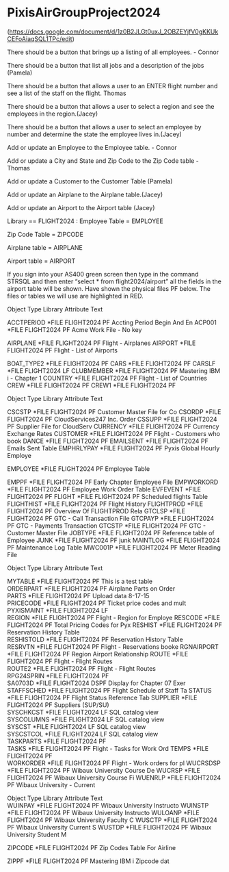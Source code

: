 # PixisAirGroupProject2024

(https://docs.google.com/document/d/1z0B2JLGt0uxJ_2OBZEYjfV0gKKUkCEFoAiaqSQL1TPc/edit)

There should be a button that brings up a listing of all employees. - Connor

There should be a button that list all jobs and a description of the jobs (Pamela)

There should be a button that allows a user to an ENTER flight number and see a list of the staff on the flight. Thomas

There should be a button that allows a user to select a region and see the employees in the region.(Jacey)

There should be a button that allows a user to select an employee by number and determine the state the employee lives in.(Jacey)

Add or update an Employee to the Employee table. - Connor

Add or update a City and State and Zip Code to the Zip Code table - Thomas

Add or update a Customer to the Customer Table (Pamela)

Add or update an Airplane to the Airplane table.(Jacey)

Add or update an Airport to the Airport table (Jacey)

Library == FLIGHT2024 : Employee Table = EMPLOYEE

Zip Code Table = ZIPCODE

Airplane table = AIRPLANE

Airport table = AIRPORT

If you sign into your AS400 green screen then type in the command STRSQL and then enter “select * from flight2024/airport” all the fields in the airport table will be shown. Have shown the physical files PF below. The files or tables we will use are highlighted in RED.

Object Type Library Attribute Text

ACCTPERIOD *FILE FLIGHT2024 PF Accting Period Begin And En ACP001 *FILE FLIGHT2024 PF Acme Work File - No key

AIRPLANE *FILE FLIGHT2024 PF Flight - Airplanes
AIRPORT *FILE FLIGHT2024 PF Flight - List of Airports

BOAT_TYPE2 *FILE FLIGHT2024 PF
CARS *FILE FLIGHT2024 PF
CARSLF *FILE FLIGHT2024 LF
CLUBMEMBER *FILE FLIGHT2024 PF Mastering IBM i - Chapter 1 COUNTRY *FILE FLIGHT2024 PF Flight - List of Countries
CREW *FILE FLIGHT2024 PF
CREW1 *FILE FLIGHT2024 PF

Object Type Library Attribute Text

CSCSTP *FILE FLIGHT2024 PF Customer Master File for Co CSORDP *FILE FLIGHT2024 PF CloudServices247 Inc. Order CSSUPP *FILE FLIGHT2024 PF Supplier File for CloudServ CURRENCY *FILE FLIGHT2024 PF Currency Exchange Rates
CUSTOMER *FILE FLIGHT2024 PF Flight - Customers who book DANCE *FILE FLIGHT2024 PF
EMAILSENT *FILE FLIGHT2024 PF Emails Sent Table
EMPHRLYPAY *FILE FLIGHT2024 PF Pyxis Global Hourly Employe

EMPLOYEE *FILE FLIGHT2024 PF Employee Table

EMPPF *FILE FLIGHT2024 PF Early Chapter Employee File EMPWORKORD *FILE FLIGHT2024 PF Employee Work Order Table
EVFEVENT *FILE FLIGHT2024 PF
FLIGHT *FILE FLIGHT2024 PF Scheduled flights Table
FLIGHTHIST *FILE FLIGHT2024 PF Flight History
FLIGHTPROD *FILE FLIGHT2024 PF Overview Of FLIGHTPROD Rela GTCLSP *FILE FLIGHT2024 PF GTC - Call Transaction File GTCPAYP *FILE FLIGHT2024 PF GTC - Payments Transaction
GTCSTP *FILE FLIGHT2024 PF GTC - Customer Master File
JOBTYPE *FILE FLIGHT2024 PF Reference table of Employee JUNK *FILE FLIGHT2024 PF junk
MAINTLOG *FILE FLIGHT2024 PF Maintenance Log Table
MWC001P *FILE FLIGHT2024 PF Meter Reading File

 Object           Type           Library          Attribute      Text 
                   
 MYTABLE      *FILE      FLIGHT2024    PF          This is a test table        
 ORDERPART *FILE     FLIGHT2024    PF          Airplane Parts on Order     
 PARTS            *FILE     FLIGHT2024    PF          Upload data 8-17-15         
 PRICECODE  *FILE     FLIGHT2024    PF          Ticket price codes and mult 
 PYXISMAINT  *FILE     FLIGHT2024    LF                                      
 REGION          *FILE     FLIGHT2024    PF          Flight - Region for Employe 
 RESCODE       *FILE    FLIGHT2024    PF          Total Pricing Codes for Pyx 
 RESHIST         *FILE    FLIGHT2024    PF          Reservation History Table   
 RESHISTOLD  *FILE    FLIGHT2024    PF          Reservation History Table   
 RESRVTN         *FILE   FLIGHT2024    PF          Flight - Reservations booke 
 RGNAIRPORT  *FILE    FLIGHT2024    PF          Region Airport Relationship 
 ROUTE             *FILE    FLIGHT2024    PF          Flight - Flight Routes      
 ROUTE2           *FILE    FLIGHT2024    PF          Flight - Flight Routes      
 RPG24SPRIN   *FILE    FLIGHT2024    PF                                      
 SA0703D           *FILE    FLIGHT2024    DSPF     Display for Chapter 07 Exer 
 STAFFSCHED  *FILE    FLIGHT2024    PF          Flight Schedule of Staff Ta 
 STATUS             *FILE    FLIGHT2024    PF          Flight Status Reference Tab 
 SUPPLIER         *FILE    FLIGHT2024    PF          Suppliers (SUP/SU)          
 SYSCHKCST     *FILE    FLIGHT2024    LF          SQL catalog view            
 SYSCOLUMNS  *FILE    FLIGHT2024    LF          SQL catalog view            
 SYSCST             *FILE    FLIGHT2024    LF          SQL catalog view            
 SYSCSTCOL      *FILE    FLIGHT2024    LF          SQL catalog view            
 TASKPARTS       *FILE    FLIGHT2024    PF                                      
 TASKS                *FILE    FLIGHT2024    PF          Flight - Tasks for Work Ord 
 TEMPS                *FILE    FLIGHT2024    PF                                      
  WORKORDER    *FILE   FLIGHT2024    PF          Flight - Work orders for pl 
  WUCRSDSP       *FILE    FLIGHT2024    PF          Wibaux University Course De 
  WUCRSP            *FILE    FLIGHT2024    PF          Wibaux University Course Fi 
  WUENRLP          *FILE    FLIGHT2024    PF          Wibaux University - Current 














  Object         Type        Library          Attribute       Text                        
  WUINPAY      *FILE     FLIGHT2024  PF          Wibaux University Instructo 
  WUINSTP      *FILE     FLIGHT2024  PF          Wibaux University Instructo 
  WULOANP     *FILE     FLIGHT2024  PF          Wibaux University Faculty C 
  WUSCTP       *FILE     FLIGHT2024  PF          Wibaux University Current S 
  WUSTDP       *FILE     FLIGHT2024  PF          Wibaux University Student M 

  ZIPCODE       *FILE     FLIGHT2024  PF          Zip Codes Table For Airline

  ZIPPF            *FILE      FLIGHT2024  PF          Mastering IBM i Zipcode dat
